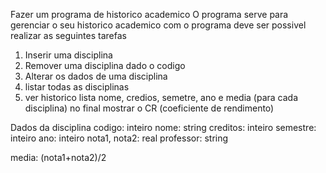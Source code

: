 Fazer um programa de historico academico
O programa serve para gerenciar o seu historico academico
com o programa deve ser possivel realizar as seguintes tarefas

1. Inserir uma disciplina
2. Remover uma disciplina dado o codigo
3. Alterar os dados de uma disciplina
4. listar todas as disciplinas
5. ver historico
   lista nome, credios, semetre, ano e media (para cada disciplina)
   no final mostrar o CR (coeficiente de rendimento)

Dados da disciplina
  codigo: inteiro
  nome: string
  creditos: inteiro
  semestre: inteiro
  ano: inteiro
  nota1, nota2: real
  professor: string

media: (nota1+nota2)/2
